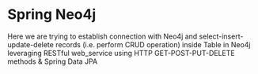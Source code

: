 # Spring Neo4j

Here we are trying to establish connection with Neo4j and select-insert-update-delete records (i.e. perform CRUD operation) inside Table in Neo4j leveraging RESTful web_service using HTTP GET-POST-PUT-DELETE methods & Spring Data JPA
